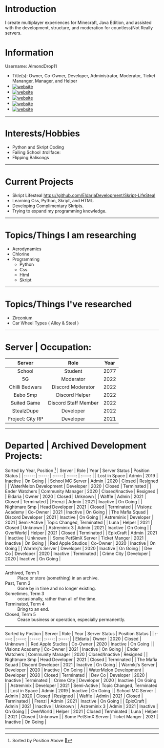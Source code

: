 # Introduction
I create multiplayer experiences for Minecraft, Java Edition, and assisted with the development, structure, and moderation for countless(Not Really servers.


# Information
Username: AlmondDrop11
* Title(s): Owner, Co-Owner, Developer, Administrator, Moderator, Ticket Mananger, Manager, and Helper
* <a href="https://github.com/MoonDevelopmentMc" target="_blank"><img alt="website" align="center" src="https://img.shields.io/badge/Organization-MoonMc-blue"></a>
* <a href="mailto://moonmcmanagement@gmail.com" target="_blank"><img alt="website" align="center" src="https://img.shields.io/badge/MoonMc-Email-blue"></a>
* <a href="https://github.com/EldariaDevelopmentMc" target="_blank"><img alt="website" align="center" src="https://img.shields.io/badge/Organization-Eldaria-blue"></a>
* <a href="mailto:// EldariaDevelopment@gmail.com" target="_blank"><img alt="website" align="center" src="https://img.shields.io/badge/Eldaria-Email-blue"></a>
* <a href="https://eldaria.fandom.com/wiki/Eldaria_Wiki" target="_blank"><img alt="website" align="center" src="https://img.shields.io/badge/Wiki-Eldaria-blue"></a>

- - -

# Interests/Hobbies

* Python and Skript Coding
* Failing School :trollface:
* Flipping Balisongs 

- - -

# Current Projects

* Skript Lifesteal https://github.com/EldariaDevelopment/Skript-LifeSteal
* Learning Css, Python, Skript, and HTML.
* Developing Complimentary Skripts.
* Trying to expand my programming knowledge.

- - - -

# Topics/Things I am researching
* Aerodynamics
* Chlorine
* Programming
  * Python
  * Css
  * Html
  * Skript

- - - -
# Topics/Things I've researched
* Zirconium
* Car Wheel Types ( Alloy & Steel )

- - - -

# Server | Occupation:

| Server | Role | Year |
| :----: | :----: | :----: |
| School | Student | 2077 |
| 5G | Moderator | 2022 |
 Chilli Bedwars |  Discord Moderator  | 2022 |
| Eebo Smp |  Discord Helper  |  2022 |
| Suited Game |  Discord Staff Member  | 2022 |
| StealzDupe | Developer | 2022 |
| Project: City RP |  Developer  | 2021 | 

- - - -

# Departed | Archived Development Projects:

Sorted by Year, Position [^1]
| Server | Role | Year | Server Status | Position Status |
| :----: | :----: | :----: | :----: | :----: |
| Lost in Space | Admin | 2019 | Inactive | On Going |
| School MC Server | Admin | 2020 | Closed | Resigned |
| WaterMelon Development | Developer | 2020 | Closed | Terminated |
| Ender Watchers | Community Manager | 2020 | Closed/Inactive | Resigned |
| Eldaria | Owner | 2020 | Closed | Unknown |
| Waffle | Admin | 2021 | Closed | Terminated |
| Frenzi | Admin | 2021 | Inactive | On Going |
| Nightmare Smp | Head Developer | 2021 | Closed | Terminated | 
| Visionz Academy | Co-Owner | 2021 | Inactive | On Going |
| The Mafia Squad | Discord Developer | 2021  | Inactive | On Going |
| Astreminix | Developer | 2021 | Semi-Active | Topic Changed, Terminated |
| Luna | Helper | 2021 | Closed | Unknown |
| Astreminix 3 | Admin | 2021 | Inactive | On Going |
| OverWorld | Helper | 2021 | Closed | Terminated |
| EpixCraft | Admin | 2021 | Inactive | Unknown |
| Some PetSimX Server | Ticket Manger | 2021 | Inactive | On Going |
| Red Apple Studios | Co-Owner | 2020 | Inactive | On Going |
| Warmkj's Server | Developer | 2020 | Inactive | On Going |
| Dev Co | Developer | 2020 | Inactive | Terminated |
| Crime City | Developer | 2020 | Inactive | On Going |

- - - -

<dl>
  <dt>Archived, Term 1</dt>
  <dd>Place or store (something) in an archive.</dd>
  <dt>Past, Term 2</dt>
  <dd>Gone by in time and no longer existing.</dd>
  <dt>Sometimes, Term 3</dt>
  <dd>occasionally, rather than all of the time.</dd>
  <dt>Terminated, Term 4</dt>
  <dd>Bring to an end.</dd>
  <dt>Closed, Term 5</dt>
  <dd>Cease business or operation, especially permanently.</dd>
</dl>

- - - -

Sorted by Postion
| Server | Role | Year | Server Status | Position Status |
| :----: | :----: | :----: | :----: | :----: |
| Eldaria | Owner | 2020 | Closed | Unknown |
| Red Apple Studios | Co-Owner | 2020 | Inactive | On Going |
| Visionz Academy | Co-Owner | 2021 | Inactive | On Going |
| Ender Watchers | Community Manager | 2020 | Closed/Inactive | Resigned |
| Nightmare Smp | Head Developer | 2021 | Closed | Terminated |
| The Mafia Squad | Discord Developer | 2021  | Inactive | On Going |
| Warmkj's Server | Developer | 2020 | Inactive | On Going |
| WaterMelon Development | Developer | 2020 | Closed | Terminated |
| Dev Co | Developer | 2020 | Inactive | Terminated |
| Crime City | Developer | 2020 | Inactive | On Going |
| Astreminix | Developer | 2021 | Semi-Active | Topic Changed, Terminated |
| Lost in Space | Admin | 2019 | Inactive | On Going |
| School MC Server | Admin | 2020 | Closed | Resigned |
| Waffle | Admin | 2021 | Closed | Terminated |
| Frenzi | Admin | 2021 | Inactive | On Going |
| EpixCraft | Admin | 2021 | Inactive | Unknown |
| Astreminix 3 | Admin | 2021 | Inactive | On Going |
| OverWorld | Helper | 2021 | Closed | Terminated 
| Luna | Helper | 2021 | Closed | Unknown |
| Some PetSimX Server | Ticket Manger | 2021 | Inactive | On Going |
[^1]: Sorted by Position Above 🔼

- - - -

